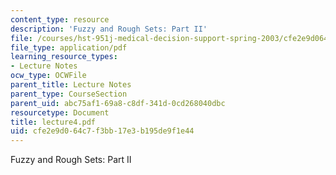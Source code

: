 ```yaml
---
content_type: resource
description: 'Fuzzy and Rough Sets: Part II'
file: /courses/hst-951j-medical-decision-support-spring-2003/cfe2e9d064c7f3bb17e3b195de9f1e44_lecture4.pdf
file_type: application/pdf
learning_resource_types:
- Lecture Notes
ocw_type: OCWFile
parent_title: Lecture Notes
parent_type: CourseSection
parent_uid: abc75af1-69a8-c8df-341d-0cd268040dbc
resourcetype: Document
title: lecture4.pdf
uid: cfe2e9d0-64c7-f3bb-17e3-b195de9f1e44
---
```

Fuzzy and Rough Sets: Part II

